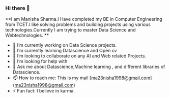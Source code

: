 ### Hi there 👋


**I am Manisha Sharma.I Have completed my BE in Computer Engineering from TCET.I like solving problems and building projects using various technologies.Currently I am trying to master Data Science and Webtechnologies. **

- 🔭 I’m currently working on Data Science projects.
- 🌱 I’m currently learning Datascience and Open cv
- 👯 I’m looking to collaborate on any AI and Web related Projects.
- 🤔 I’m looking for help with 
- 💬 Ask me about Datascience,Machine learning , and different libraries of Datascience.
- 📫 How to reach me: This is my mail [ma23nisha1998@gmail.com] (ma23nisha1998@gmail.com)
- ⚡ Fun fact: I believe in karma.

